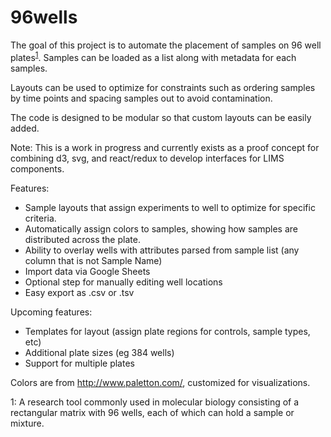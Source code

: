 # 96wells

The goal of this project is to automate the placement of samples on 96 well plates<sup>[1](#myfootnote1)</sup>. Samples can be loaded as a list along with metadata for each samples. 

Layouts can be used to optimize for constraints such as ordering samples by time points and spacing samples out to avoid contamination. 

The code is designed to be modular so that custom layouts can be easily added. 

Note: This is a work in progress and currently exists as a proof concept for combining d3, svg, and react/redux to develop interfaces for LIMS components.

Features:

* Sample layouts that assign experiments to well to optimize for specific criteria.
* Automatically assign colors to samples, showing how samples are distributed across the plate.
* Ability to overlay wells with attributes parsed from sample list (any column that is not Sample Name)
* Import data via Google Sheets
* Optional step for manually editing well locations
* Easy export as .csv or .tsv

Upcoming features:


* Templates for layout (assign plate regions for controls, sample types, etc)
* Additional plate sizes (eg 384 wells)
* Support for multiple plates


Colors are from http://www.paletton.com/, customized for visualizations. 

<a name="myfootnote1">1</a>: A research tool commonly used in molecular biology consisting of a rectangular matrix with 96 wells, each of which can hold a sample or mixture. 

